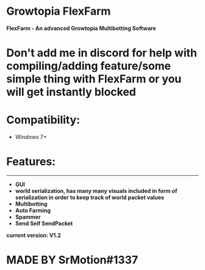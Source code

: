 # Growtopia FlexFarm
**FlexFarm - An advanced Growtopia Multibotting Software**
# **Don't add me in discord for help with compiling/adding feature/some simple thing with FlexFarm or you will get instantly blocked**

# Compatibility:
- Windows 7+
# Features:
---------------------------------------------------------------
- **GUI**
- **world serialization, has many many visuals included in form of serialization in order to keep track of world packet values**
- **Multibotting**
- **Auto Farming**
- **Spammer**
- **Send Self SendPacket**


**current version: V1.2**
# MADE BY SrMotion#1337
